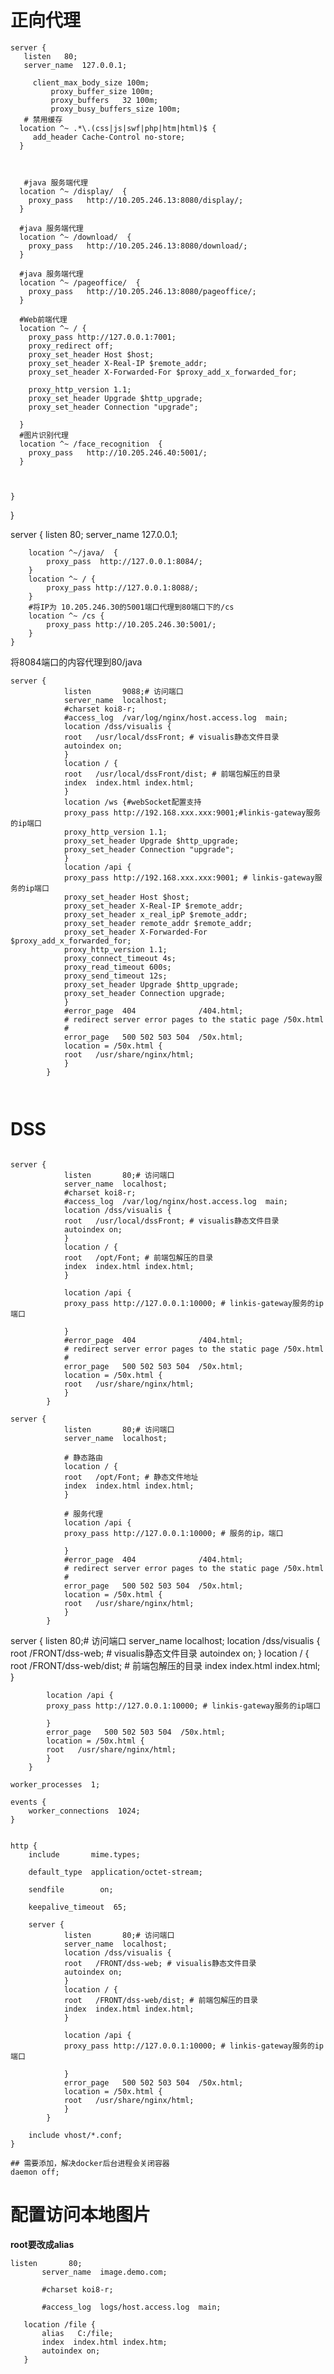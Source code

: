 # 正向代理





    server {
       listen   80;
       server_name  127.0.0.1;

         client_max_body_size 100m;
             proxy_buffer_size 100m;
             proxy_buffers   32 100m;
             proxy_busy_buffers_size 100m;
       # 禁用缓存
      location ^~ .*\.(css|js|swf|php|htm|html)$ {
         add_header Cache-Control no-store;
      }



       #java 服务端代理
      location ^~ /display/  {
        proxy_pass   http://10.205.246.13:8080/display/;
      }

      #java 服务端代理
      location ^~ /download/  {
        proxy_pass   http://10.205.246.13:8080/download/;
      }

      #java 服务端代理
      location ^~ /pageoffice/  {
        proxy_pass   http://10.205.246.13:8080/pageoffice/;
      }

      #Web前端代理
      location ^~ / {
        proxy_pass http://127.0.0.1:7001;
        proxy_redirect off;
        proxy_set_header Host $host;
        proxy_set_header X-Real-IP $remote_addr;
        proxy_set_header X-Forwarded-For $proxy_add_x_forwarded_for;

        proxy_http_version 1.1;
        proxy_set_header Upgrade $http_upgrade;
        proxy_set_header Connection "upgrade";

      }
      #图片识别代理
      location ^~ /face_recognition  {
        proxy_pass   http://10.205.246.40:5001/;
      }



    }
}



server {
        listen   80;
        server_name  127.0.0.1;

        location ^~/java/  {
            proxy_pass  http://127.0.0.1:8084/;
        }
        location ^~ / {
            proxy_pass http://127.0.0.1:8088/;
        }
        #将IP为 10.205.246.30的5001端口代理到80端口下的/cs
        location ^~ /cs {
            proxy_pass http://10.205.246.30:5001/;
        }
    }


将8084端口的内容代理到80/java



```
server {
            listen       9088;# 访问端口
            server_name  localhost;
            #charset koi8-r;
            #access_log  /var/log/nginx/host.access.log  main;
            location /dss/visualis {
            root   /usr/local/dssFront; # visualis静态文件目录
            autoindex on;
            }
            location / {
            root   /usr/local/dssFront/dist; # 前端包解压的目录
            index  index.html index.html;
            }
            location /ws {#webSocket配置支持
            proxy_pass http://192.168.xxx.xxx:9001;#linkis-gateway服务的ip端口
            proxy_http_version 1.1;
            proxy_set_header Upgrade $http_upgrade;
            proxy_set_header Connection "upgrade";
            }
            location /api {
            proxy_pass http://192.168.xxx.xxx:9001; # linkis-gateway服务的ip端口
            proxy_set_header Host $host;
            proxy_set_header X-Real-IP $remote_addr;
            proxy_set_header x_real_ipP $remote_addr;
            proxy_set_header remote_addr $remote_addr;
            proxy_set_header X-Forwarded-For $proxy_add_x_forwarded_for;
            proxy_http_version 1.1;
            proxy_connect_timeout 4s;
            proxy_read_timeout 600s;
            proxy_send_timeout 12s;
            proxy_set_header Upgrade $http_upgrade;
            proxy_set_header Connection upgrade;
            }
            #error_page  404              /404.html;
            # redirect server error pages to the static page /50x.html
            #
            error_page   500 502 503 504  /50x.html;
            location = /50x.html {
            root   /usr/share/nginx/html;
            }
        }



```


# DSS

```

server {
            listen       80;# 访问端口
            server_name  localhost;
            #charset koi8-r;
            #access_log  /var/log/nginx/host.access.log  main;
            location /dss/visualis {
            root   /usr/local/dssFront; # visualis静态文件目录
            autoindex on;
            }
            location / {
            root   /opt/Font; # 前端包解压的目录
            index  index.html index.html;
            }
    
            location /api {
            proxy_pass http://127.0.0.1:10000; # linkis-gateway服务的ip端口
            
            }
            #error_page  404              /404.html;
            # redirect server error pages to the static page /50x.html
            #
            error_page   500 502 503 504  /50x.html;
            location = /50x.html {
            root   /usr/share/nginx/html;
            }
        }

```

```
server {
            listen       80;# 访问端口
            server_name  localhost;
            
            # 静态路由
            location / {
            root   /opt/Font; # 静态文件地址
            index  index.html index.html;
            }

            # 服务代理
            location /api {
            proxy_pass http://127.0.0.1:10000; # 服务的ip，端口
            
            }
            #error_page  404              /404.html;
            # redirect server error pages to the static page /50x.html
            #
            error_page   500 502 503 504  /50x.html;
            location = /50x.html {
            root   /usr/share/nginx/html;
            }
        }
```




server {
            listen       80;# 访问端口
            server_name  localhost;
            location /dss/visualis {
            root   /FRONT/dss-web; # visualis静态文件目录
            autoindex on;
            }
            location / {
            root   /FRONT/dss-web/dist; # 前端包解压的目录
            index  index.html index.html;
            }
    
            location /api {
            proxy_pass http://127.0.0.1:10000; # linkis-gateway服务的ip端口
            
            }
            error_page   500 502 503 504  /50x.html;
            location = /50x.html {
            root   /usr/share/nginx/html;
            }
        }




```
worker_processes  1;

events {
    worker_connections  1024;
}


http {
    include       mime.types;

    default_type  application/octet-stream;

    sendfile        on;

    keepalive_timeout  65;

    server {
            listen       80;# 访问端口
            server_name  localhost;
            location /dss/visualis {
            root   /FRONT/dss-web; # visualis静态文件目录
            autoindex on;
            }
            location / {
            root   /FRONT/dss-web/dist; # 前端包解压的目录
            index  index.html index.html;
            }
    
            location /api {
            proxy_pass http://127.0.0.1:10000; # linkis-gateway服务的ip端口
            
            }
            error_page   500 502 503 504  /50x.html;
            location = /50x.html {
            root   /usr/share/nginx/html;
            }
        }

    include vhost/*.conf;
}

## 需要添加，解决docker后台进程会关闭容器
daemon off;

```



# 配置访问本地图片

**root要改成alias**

```
listen       80;
       server_name  image.demo.com;
 
       #charset koi8-r;
 
       #access_log  logs/host.access.log  main;
    
   location /file {
       alias   C:/file;
       index  index.html index.htm;
       autoindex on;
   }
```